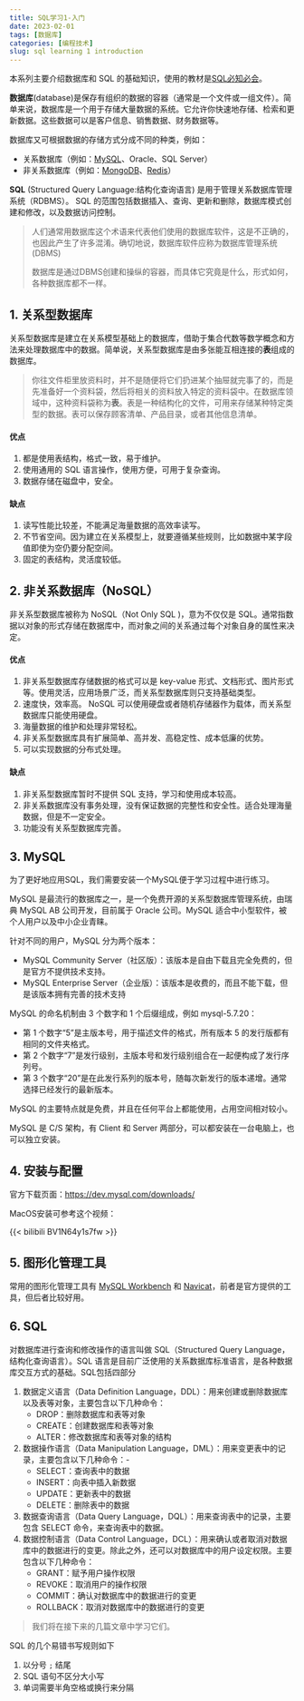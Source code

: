 ```yaml
---
title: SQL学习1-入门
date: 2023-02-01
tags: [数据库]
categories: [编程技术]
slug: sql learning 1 introduction
---
```


本系列主要介绍数据库和 SQL 的基础知识，使用的教材是[SQL必知必会](https://item.jd.com/12937316.html)。

<!--more-->

**数据库**(database)是保存有组织的数据的容器（通常是一个文件或一组文件）。简单来说，数据库是一个用于存储大量数据的系统。它允许你快速地存储、检索和更新数据。这些数据可以是客户信息、销售数据、财务数据等。

数据库又可根据数据的存储方式分成不同的种类，例如：

- 关系数据库（例如：[MySQL](http://m.biancheng.net/mysql/)、Oracle、SQL Server）
- 非关系数据库（例如：[MongoDB](http://m.biancheng.net/mongodb2/)、[Redis](http://m.biancheng.net/redis/)）

**SQL** (Structured Query Language:结构化查询语言) 是用于管理关系数据库管理系统（RDBMS）。 SQL 的范围包括数据插入、查询、更新和删除，数据库模式创建和修改，以及数据访问控制。

> 人们通常用数据库这个术语来代表他们使用的数据库软件，这是不正确的，也因此产生了许多混淆。确切地说，数据库软件应称为数据库管理系统(DBMS)
>
> 数据库是通过DBMS创建和操纵的容器，而具体它究竟是什么，形式如何，各种数据库都不一样。

## 1. 关系型数据库

关系型数据库是建立在关系模型基础上的数据库，借助于集合代数等数学概念和方法来处理数据库中的数据。简单说，关系型数据库是由多张能互相连接的**表**组成的数据库。

> 你往文件柜里放资料时，并不是随便将它们扔进某个抽屉就完事了的，而是先准备好一个资料袋，然后将相关的资料放入特定的资料袋中。在数据库领域中，这种资料袋称为**表**。表是一种结构化的文件，可用来存储某种特定类型的数据。表可以保存顾客清单、产品目录，或者其他信息清单。

#### 优点

1. 都是使用表结构，格式一致，易于维护。
2. 使用通用的 SQL 语言操作，使用方便，可用于复杂查询。
3. 数据存储在磁盘中，安全。

#### 缺点

1. 读写性能比较差，不能满足海量数据的高效率读写。
2. 不节省空间。因为建立在关系模型上，就要遵循某些规则，比如数据中某字段值即使为空仍要分配空间。
3. 固定的表结构，灵活度较低。

## 2. 非关系数据库（NoSQL）

非关系型数据库被称为 NoSQL（Not Only SQL )，意为不仅仅是 SQL。通常指数据以对象的形式存储在数据库中，而对象之间的关系通过每个对象自身的属性来决定。

#### 优点

1. 非关系型数据库存储数据的格式可以是 key-value 形式、文档形式、图片形式等。使用灵活，应用场景广泛，而关系型数据库则只支持基础类型。
2. 速度快，效率高。 NoSQL 可以使用硬盘或者随机存储器作为载体，而关系型数据库只能使用硬盘。
3. 海量数据的维护和处理非常轻松。
4. 非关系型数据库具有扩展简单、高并发、高稳定性、成本低廉的优势。
5. 可以实现数据的分布式处理。

#### 缺点

1. 非关系型数据库暂时不提供 SQL 支持，学习和使用成本较高。
2. 非关系数据库没有事务处理，没有保证数据的完整性和安全性。适合处理海量数据，但是不一定安全。
3. 功能没有关系型数据库完善。

## 3. MySQL

为了更好地应用SQL，我们需要安装一个MySQL便于学习过程中进行练习。

MySQL 是最流行的数据库之一，是一个免费开源的关系型数据库管理系统，由瑞典 MySQL AB 公司开发，目前属于 Oracle 公司。MySQL 适合中小型软件，被个人用户以及中小企业青睐。

针对不同的用户，MySQL 分为两个版本：

- MySQL Community Server（社区版）：该版本是自由下载且完全免费的，但是官方不提供技术支持。
- MySQL Enterprise Server（企业版）：该版本是收费的，而且不能下载，但是该版本拥有完善的技术支持

MySQL 的命名机制由 3 个数字和 1 个后缀组成，例如 mysql-5.7.20：

- 第 1 个数字“5”是主版本号，用于描述文件的格式，所有版本 5 的发行版都有相同的文件夹格式。
- 第 2 个数字“7”是发行级别，主版本号和发行级别组合在一起便构成了发行序列号。
- 第 3 个数字“20”是在此发行系列的版本号，随每次新发行的版本递增。通常选择已经发行的最新版本。

MySQL 的主要特点就是免费，并且在任何平台上都能使用，占用空间相对较小。

MySQL 是 C/S 架构，有 Client 和 Server 两部分，可以都安装在一台电脑上，也可以独立安装。

## 4. 安装与配置

官方下载页面：https://dev.mysql.com/downloads/

MacOS安装可参考这个视频：

{{< bilibili BV1N64y1s7fw >}}

## 5. 图形化管理工具

常用的图形化管理工具有 [MySQL Workbench](http://dev.mysql.com/downloads/workbench/) 和 [Navicat](http://www.avicat.com/)，前者是官方提供的工具，但后者比较好用。

## 6. SQL

对数据库进行查询和修改操作的语言叫做 SQL（Structured Query Language，结构化查询语言）。SQL 语言是目前广泛使用的关系数据库标准语言，是各种数据库交互方式的基础。SQL包括四部分

1. 数据定义语言（Data Definition Language，DDL）：用来创建或删除数据库以及表等对象，主要包含以下几种命令：
   - DROP：删除数据库和表等对象
   - CREATE：创建数据库和表等对象
   - ALTER：修改数据库和表等对象的结构
2. 数据操作语言（Data Manipulation Language，DML）：用来变更表中的记录，主要包含以下几种命令：-
   - SELECT：查询表中的数据
   - INSERT：向表中插入新数据
   - UPDATE：更新表中的数据
   - DELETE：删除表中的数据
3. 数据查询语言（Data Query Language，DQL）：用来查询表中的记录，主要包含 SELECT 命令，来查询表中的数据。
4. 数据控制语言（Data Control Language，DCL）：用来确认或者取消对数据库中的数据进行的变更。除此之外，还可以对数据库中的用户设定权限。主要包含以下几种命令：
   - GRANT：赋予用户操作权限
   - REVOKE：取消用户的操作权限
   - COMMIT：确认对数据库中的数据进行的变更
   - ROLLBACK：取消对数据库中的数据进行的变更

> 我们将在接下来的几篇文章中学习它们。

SQL 的几个易错书写规则如下

1. 以分号 `;` 结尾
2. SQL 语句不区分大小写
3. 单词需要半角空格或换行来分隔
